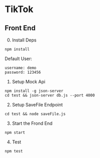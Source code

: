# TikTok

## Front End

0. Install Deps
```
npm install
```

Default User:
```
username: demo
password: 123456
```

1. Setup Mock Api
```
npm install -g json-server
cd test && json-server db.js --port 4000
```

2. Setup SaveFile Endpoint
```
cd test && node saveFile.js
```

3. Start the Frond End
```
npm start
```

4. Test
```
npm test
```
